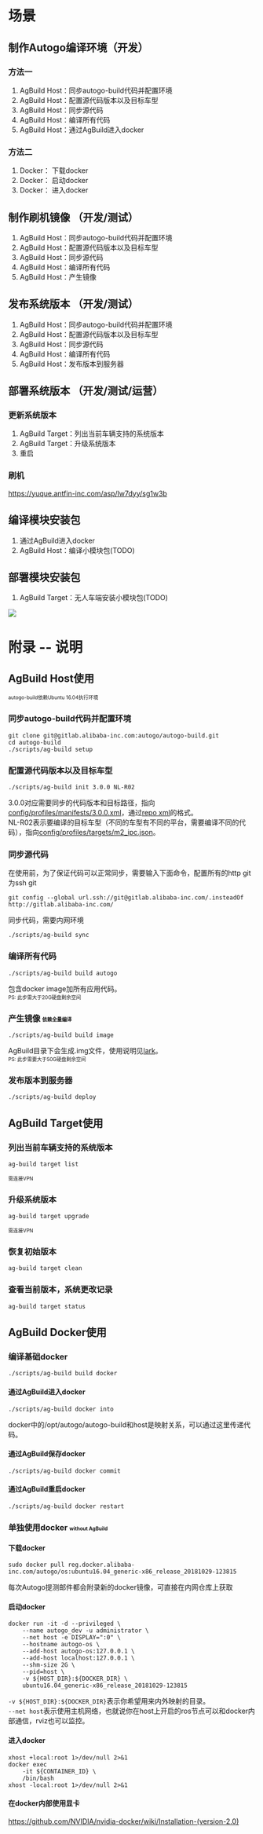 
# 场景

## 制作Autogo编译环境（开发）

### 方法一
1. AgBuild Host：同步autogo-build代码并配置环境
2. AgBuild Host：配置源代码版本以及目标车型
3. AgBuild Host：同步源代码
4. AgBuild Host：编译所有代码
5. AgBuild Host：通过AgBuild进入docker

### 方法二
1. Docker： 下载docker
2. Docker： 启动docker
3. Docker： 进入docker

## 制作刷机镜像 （开发/测试）
1. AgBuild Host：同步autogo-build代码并配置环境
2. AgBuild Host：配置源代码版本以及目标车型
3. AgBuild Host：同步源代码
4. AgBuild Host：编译所有代码
5. AgBuild Host：产生镜像

## 发布系统版本 （开发/测试）
1. AgBuild Host：同步autogo-build代码并配置环境
2. AgBuild Host：配置源代码版本以及目标车型
3. AgBuild Host：同步源代码
4. AgBuild Host：编译所有代码
5. AgBuild Host：发布版本到服务器

## 部署系统版本 （开发/测试/运营）

### 更新系统版本
1. AgBuild Target：列出当前车辆支持的系统版本
2. AgBuild Target：升级系统版本
3. 重启

### 刷机
https://yuque.antfin-inc.com/asp/lw7dyy/sg1w3b

## 编译模块安装包
1. 通过AgBuild进入docker
2. AgBuild Host：编译小模块包(TODO)

## 部署模块安装包
1. AgBuild Target：无人车端安装小模块包(TODO)

![](https://static.dingtalk.com/media/lALPDgQ9qUG7zCLNA6DNBGI_1122_928.png_620x10000q90g.jpg?auth_bizType=IM&auth_bizEntity=%7B%22cid%22%3A%22417096%3A442919776%22%2C%22msgId%22%3A%22582113484060%22%7D&open_id=442919776)


# 附录 -- 说明

## AgBuild Host使用
<font size="1">autogo-build依赖Ubuntu 16.04执行环境</font><br />

### 同步autogo-build代码并配置环境
```
git clone git@gitlab.alibaba-inc.com:autogo/autogo-build.git
cd autogo-build
./scripts/ag-build setup
```

### 配置源代码版本以及目标车型
```
./scripts/ag-build init 3.0.0 NL-R02
```
3.0.0对应需要同步的代码版本和目标路径，指向[config/profiles/manifests/3.0.0.xml](http://gitlab.alibaba-inc.com/autogo/autogo-build/blob/master/config/profiles/manifests/3.0.0.xml)，通过[repo xml](https://source.android.com/setup/develop/repo)的格式。  
NL-R02表示要编译的目标车型（不同的车型有不同的平台，需要编译不同的代码），指向[config/profiles/targets/m2_ipc.json](http://gitlab.alibaba-inc.com/autogo/autogo-build/blob/master/config/profiles/targets/m2_ipc.json)。


### 同步源代码
在使用前，为了保证代码可以正常同步，需要输入下面命令，配置所有的http git为ssh git
```
git config --global url.ssh://git@gitlab.alibaba-inc.com/.insteadOf http://gitlab.alibaba-inc.com/
```

同步代码，需要内网环境
```
./scripts/ag-build sync
```

### 编译所有代码
```
./scripts/ag-build build autogo
```
包含docker image加所有应用代码。  
<font size="1">PS: 此步需大于20G硬盘剩余空间</font><br />

### 产生镜像  <font size="1">依赖全量编译</font><br />
```
./scripts/ag-build build image
```
AgBuild目录下会生成.img文件，使用说明见[lark](https://yuque.antfin-inc.com/asp/lw7dyy/sg1w3b)。  
<font size="1">PS: 此步需要大于50G硬盘剩余空间</font><br />

### 发布版本到服务器
```
./scripts/ag-build deploy
```

## AgBuild Target使用

### 列出当前车辆支持的系统版本
```
ag-build target list
```
<font size="1">需连接VPN</font><br />

### 升级系统版本
```
ag-build target upgrade
```
<font size="1">需连接VPN</font><br />

### 恢复初始版本
```
ag-build target clean
```

### 查看当前版本，系统更改记录
```
ag-build target status
```

## AgBuild Docker使用

### 编译基础docker
```
./scripts/ag-build build docker
```

#### 通过AgBuild进入docker
```
./scripts/ag-build docker into
```
docker中的/opt/autogo/autogo-build和host是映射关系，可以通过这里传递代码。

#### 通过AgBuild保存docker
```
./scripts/ag-build docker commit
```

#### 通过AgBuild重启docker
```
./scripts/ag-build docker restart
```

### 单独使用docker <font size="1">without AgBuild</font><br />

#### 下载docker
```
sudo docker pull reg.docker.alibaba-inc.com/autogo/os:ubuntu16.04_generic-x86_release_20181029-123815
```
每次Autogo提测邮件都会附录新的docker镜像，可直接在内网仓库上获取

#### 启动docker

```
docker run -it -d --privileged \
    --name autogo_dev -u administrator \
    --net host -e DISPLAY=":0" \
    --hostname autogo-os \
    --add-host autogo-os:127.0.0.1 \
    --add-host localhost:127.0.0.1 \
    --shm-size 2G \
    --pid=host \
    -v ${HOST_DIR}:${DOCKER_DIR} \
    ubuntu16.04_generic-x86_release_20181029-123815
```
`-v ${HOST_DIR}:${DOCKER_DIR}`表示你希望用来内外映射的目录。  
`--net host`表示使用主机网络，也就说你在host上开启的ros节点可以和docker内部通信，rviz也可以监控。

#### 进入docker
```
xhost +local:root 1>/dev/null 2>&1
docker exec
    -it ${CONTAINER_ID} \
    /bin/bash
xhost -local:root 1>/dev/null 2>&1
```

#### 在docker内部使用显卡
https://github.com/NVIDIA/nvidia-docker/wiki/Installation-(version-2.0)
